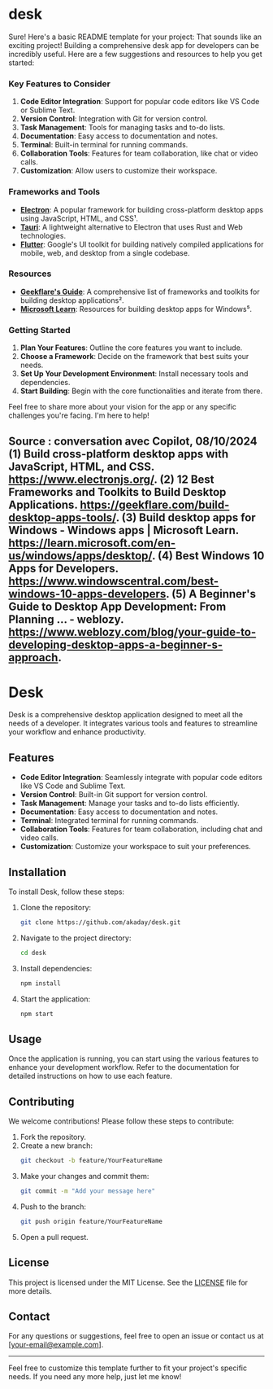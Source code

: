 # desk
Sure! Here's a basic README template for your project:
That sounds like an exciting project! Building a comprehensive desk app for developers can be incredibly useful. Here are a few suggestions and resources to help you get started:

### Key Features to Consider
1. **Code Editor Integration**: Support for popular code editors like VS Code or Sublime Text.
2. **Version Control**: Integration with Git for version control.
3. **Task Management**: Tools for managing tasks and to-do lists.
4. **Documentation**: Easy access to documentation and notes.
5. **Terminal**: Built-in terminal for running commands.
6. **Collaboration Tools**: Features for team collaboration, like chat or video calls.
7. **Customization**: Allow users to customize their workspace.

### Frameworks and Tools
- **[Electron](https://www.electronjs.org/)**: A popular framework for building cross-platform desktop apps using JavaScript, HTML, and CSS¹.
- **[Tauri](https://tauri.app/)**: A lightweight alternative to Electron that uses Rust and Web technologies.
- **[Flutter](https://flutter.dev/)**: Google's UI toolkit for building natively compiled applications for mobile, web, and desktop from a single codebase.

### Resources
- **[Geekflare's Guide](https://geekflare.com/build-desktop-apps-tools/)**: A comprehensive list of frameworks and toolkits for building desktop applications².
- **[Microsoft Learn](https://learn.microsoft.com/en-us/windows/apps/desktop/)**: Resources for building desktop apps for Windows⁵.

### Getting Started
1. **Plan Your Features**: Outline the core features you want to include.
2. **Choose a Framework**: Decide on the framework that best suits your needs.
3. **Set Up Your Development Environment**: Install necessary tools and dependencies.
4. **Start Building**: Begin with the core functionalities and iterate from there.

Feel free to share more about your vision for the app or any specific challenges you're facing. I'm here to help!

Source : conversation avec Copilot, 08/10/2024
(1) Build cross-platform desktop apps with JavaScript, HTML, and CSS. https://www.electronjs.org/.
(2) 12 Best Frameworks and Toolkits to Build Desktop Applications. https://geekflare.com/build-desktop-apps-tools/.
(3) Build desktop apps for Windows - Windows apps | Microsoft Learn. https://learn.microsoft.com/en-us/windows/apps/desktop/.
(4) Best Windows 10 Apps for Developers. https://www.windowscentral.com/best-windows-10-apps-developers.
(5) A Beginner's Guide to Desktop App Development: From Planning ... - weblozy. https://www.weblozy.com/blog/your-guide-to-developing-desktop-apps-a-beginner-s-approach.
---

# Desk

Desk is a comprehensive desktop application designed to meet all the needs of a developer. It integrates various tools and features to streamline your workflow and enhance productivity.

## Features

- **Code Editor Integration**: Seamlessly integrate with popular code editors like VS Code and Sublime Text.
- **Version Control**: Built-in Git support for version control.
- **Task Management**: Manage your tasks and to-do lists efficiently.
- **Documentation**: Easy access to documentation and notes.
- **Terminal**: Integrated terminal for running commands.
- **Collaboration Tools**: Features for team collaboration, including chat and video calls.
- **Customization**: Customize your workspace to suit your preferences.

## Installation

To install Desk, follow these steps:

1. Clone the repository:
    ```bash
    git clone https://github.com/akaday/desk.git
    ```
2. Navigate to the project directory:
    ```bash
    cd desk
    ```
3. Install dependencies:
    ```bash
    npm install
    ```
4. Start the application:
    ```bash
    npm start
    ```

## Usage

Once the application is running, you can start using the various features to enhance your development workflow. Refer to the documentation for detailed instructions on how to use each feature.

## Contributing

We welcome contributions! Please follow these steps to contribute:

1. Fork the repository.
2. Create a new branch:
    ```bash
    git checkout -b feature/YourFeatureName
    ```
3. Make your changes and commit them:
    ```bash
    git commit -m "Add your message here"
    ```
4. Push to the branch:
    ```bash
    git push origin feature/YourFeatureName
    ```
5. Open a pull request.

## License

This project is licensed under the MIT License. See the [LICENSE](LICENSE) file for more details.

## Contact

For any questions or suggestions, feel free to open an issue or contact us at [your-email@example.com].

---

Feel free to customize this template further to fit your project's specific needs. If you need any more help, just let me know!

